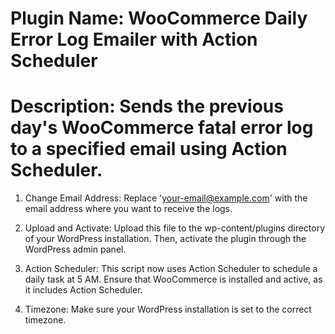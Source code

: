 # Plugin Name: WooCommerce Daily Error Log Emailer with Action Scheduler
# Description: Sends the previous day's WooCommerce fatal error log to a specified email using Action Scheduler.

1. Change Email Address: Replace 'your-email@example.com' with the email address where you want to receive the logs.

2. Upload and Activate: Upload this file to the wp-content/plugins directory of your WordPress installation. Then, activate the plugin through the WordPress admin panel.

3. Action Scheduler: This script now uses Action Scheduler to schedule a daily task at 5 AM. Ensure that WooCommerce is installed and active, as it includes Action Scheduler.

4. Timezone: Make sure your WordPress installation is set to the correct timezone.